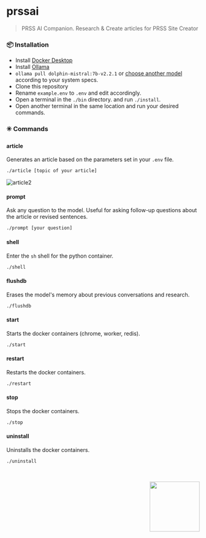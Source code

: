 <p>
  
  <h1>prssai</h1>
  <blockquote>PRSS AI Companion. Research & Create articles for PRSS Site Creator</blockquote>

  ### 📦 Installation
  - Install [Docker Desktop](https://www.docker.com/products/docker-desktop/)
  - Install [Ollama](https://github.com/ollama/ollama)
  - `ollama pull dolphin-mistral:7b-v2.2.1` or [choose another model](https://ollama.com/) according to your system specs.
  - Clone this repository
  - Rename `example.env` to `.env` and edit accordingly.
  - Open a terminal in the `./bin` directory. and run `./install`.
  - Open another terminal in the same location and run your desired commands.

  ### ✳️ Commands

  #### article
  Generates an article based on the parameters set in your `.env` file.
  ```bash
  ./article [topic of your article]
  ```
  ![article2](https://github.com/prss-io/prssai/assets/25509135/38068568-1cda-481b-8ecb-35d1c98e43e4)

  #### prompt
  Ask any question to the model. Useful for asking follow-up questions about the article or revised sentences.
  ```bash
  ./prompt [your question]
  ```

  #### shell
  Enter the `sh` shell for the python container.
  ```bash
  ./shell
  ```

  #### flushdb
  Erases the model's memory about previous conversations and research.
  ```bash
  ./flushdb
  ```

  #### start
  Starts the docker containers (chrome, worker, redis).
  ```bash
  ./start
  ```

  #### restart
  Restarts the docker containers.
  ```bash
  ./restart
  ```

  #### stop
  Stops the docker containers.
  ```bash
  ./stop
  ```

  #### uninstall
  Uninstalls the docker containers.
  ```bash
  ./uninstall
  ```
</p>

<div align="right">
  <br />
  <p><a href="https://prss.io"><img src="https://i.imgur.com/5OQD7eL.png" width="130" /></a></p>
</div>
